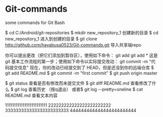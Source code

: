 ﻿# Git-commands
some commands for Git Bash

$ cd C:/Android/git-repositories
$ mkdir new_repository_1           创建新的目录
$ cd new_repository_1              进入到创建的目录
$ git clone http://github.com/hayabusa0523/Git-commands.git 导入共享端repo

你可以提出更改（把它们添加到暂存区），使用如下命令：
git add <filename>
git add *
这是 git 基本工作流程的第一步；使用如下命令以实际提交改动：
git commit -m "代码提交信息"
现在，你的改动已经提交到了 HEAD，但是还没到你的远端仓库
$ git add README.md
$ git commit -m "first commit"
$ git push origin master

$ git status 查看是否有修改而未提交文件
$ git diff README.md 查看修改了什么
$ git log 查看历史 （按q退出） 或者$ git log --pretty=oneline
$ cat README.md 查看文本内容

111111111111111111111111
222222222222222222222222
333333333333333333333333
444444444444444444444444